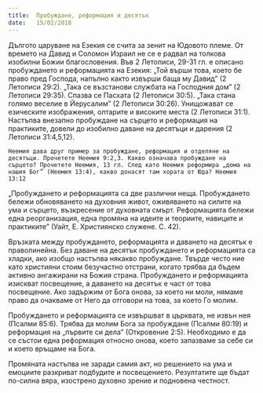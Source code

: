 ```yaml
---
title:  Пробуждане, реформация и десятък
date:   15/02/2018
---
```


Дългото царуване на Езекия се счита за зенит на Юдовото племе. От времето на Давид и Соломон Израил не се е радвал на толкова изобилни Божии благословения. Във 2 Летописи, 29-31 гл. е описано пробуждането и реформацията на Езекия: „Той върши това, което бе право пред Господа, напълно както извърши баща му Давид” (2 Летописи 29:2). „Така се възстанови службата на Господния дом” (2 Летописи 29:35). Спазва се Пасхата (2 Летописи 30:5). „Така стана голямо веселие в Йерусалим” (2 Летописи 30:26). Унищожават се езическите изображения, олтарите и високите места (2 Летописи 31:1). Настъпва внезапно пробуждане на сърцето и реформация на практиките, довели до изобилно даване на десятъци и дарения (2 Летописи 31:4,5,12).

`Неемия дава друг пример за пробуждане, реформация и отделяне на десятъци. Прочетете Неемия 9:2,3. Какво означава пробуждане на сърцето? Прочетете Неемия, 13 гл. След като Неемия реформира „дома на нашия Бог” (Неемия 13:4), какво донасят там хората от Юда? Неемия 13:12`

„Пробуждането и реформацията са две различни неща. Пробуждането бележи обновяването на духовния живот, оживяването на силите на ума и сърцето, възкресение от духовната смърт. Реформацията бележи една реорганизация, една промяна на идеите и теориите, навиците и практиките” (Уайт, Е. Християнско служене. С. 42).

Връзката между пробуждането, реформацията и даването на десятък е праволинейна. Без даване на десятък пробуждането и реформацията са хладки, ако изобщо настъпва някакво пробуждане. Твърде често ние като християни стоим безучастно отстрани, когато трябва да бъдем активно ангажирани на Божия страна. Пробуждането и реформацията изискват посвещение, а даването на десятък е част от това посвещение. Ако задържим от Бога онова, за което ни моли, нямаме право да очакваме от Него да отговори на това, за което Го молим.

Пробуждането и реформацията се извършват в църквата, не извън нея (Псалми 85:6). Трябва да молим Бога за пробуждане (Псалми 80:19) и реформация на „първите си дела” (Откровение 2:5). Необходимо е да се състои една реформация относно онова, което запазваме за себе си и което връщаме на Бога.

Промяната настъпва не заради самия акт, но решението на ума и емоциите разкриват подбудите и посвещението. Резултатите ще бъдат по-силна вяра, изострено духовно зрение и подновена честност.